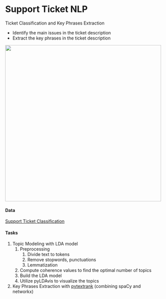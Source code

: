 # Support Ticket NLP
Ticket Classification and Key Phrases Extraction

- Identify the main issues in the ticket description
- Extract the key phrases in the ticket description

<img  src="https://monkeylearn.com/blog/wp-content/uploads/2019/10/Screen-Shot-2019-10-03-at-12.29.23-PM.png" width="500px">

#### Data
<a href="https://www.kaggle.com/aniketg11/supportticketsclassification">Support Ticket Classification</a>

#### Tasks
<ol>
  <li>Topic Modeling with LDA model
    <ol>
      <li>
      Preprocessing
        <ol>
          <li>Divide text to tokens</li>
          <li>Remove stopwords, punctuations</li>
          <li>Lemmatization</li>
        </ol>
      </li>
      <li>Compute coherence values to find the optimal number of topics</li>
      <li>Build the LDA model</li>
      <li>Utilize pyLDAvis to visualize the topics</li>
    </ol>
  </li>
  <li>
  Key Phrases Extraction with <a href="https://github.com/DerwenAI/pytextrank">pytextrank</a> (combining spaCy and networkx)
  </li>
<ol/>
